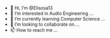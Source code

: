 - 👋 Hi, I’m @Elisosa13
- 👀 I’m interested in Audio Engineering ...
- 🌱 I’m currently learning Computer Science ...
- 💞️ I’m looking to collaborate on ...
- 📫 How to reach me ...

<!---
Elisosa13/Elisosa13 is a ✨ special ✨ repository because its `README.md` (this file) appears on your GitHub profile.
You can click the Preview link to take a look at your changes.
--->

